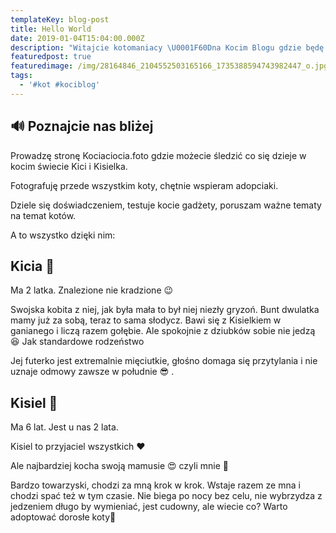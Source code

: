 ```yaml
---
templateKey: blog-post
title: Hello World
date: 2019-01-04T15:04:00.000Z
description: "Witajcie kotomaniacy \U0001F60Dna Kocim Blogu gdzie będę pisać o kotkach i dla kotków, nie zabraknie tu wpisów dla ich sługusów. \U0001F606 "
featuredpost: true
featuredimage: /img/28164846_2104552503165166_1735388594743982447_o.jpg
tags:
  - '#kot #kociblog'
---
```

## 🔊 Poznajcie nas bliżej

Prowadzę stronę Kociaciocia.foto gdzie możecie śledzić co się dzieje w kocim świecie Kici i Kisielka.

Fotografuję przede wszystkim koty, chętnie wspieram adopciaki. 

Dziele się doświadczeniem, testuje kocie gadżety, poruszam ważne tematy na temat kotów.

A to wszystko dzięki nim:

## Kicia  🐾

 Ma 2 latka. Znalezione nie kradzione 😉

Swojska kobita z niej,  jak była mała to był niej niezły gryzoń. Bunt dwulatka mamy już za sobą, teraz to sama słodycz. Bawi się z Kisielkiem w ganianego i liczą razem gołębie. Ale spokojnie z dziubków sobie nie jedzą 😆 Jak standardowe rodzeństwo 

Jej futerko jest extremalnie mięciutkie, głośno domaga się przytylania i nie uznaje odmowy zawsze w południe 😎 .



## Kisiel  🐾

Ma 6 lat. Jest u nas 2 lata.

Kisiel to przyjaciel wszystkich ❤️

Ale najbardziej kocha swoją mamusie 😍 czyli mnie 💪

Bardzo towarzyski, chodzi za mną krok w krok. Wstaje razem ze mna i chodzi spać też w tym czasie. Nie biega po nocy bez celu, nie wybrzydza z jedzeniem długo by wymieniać, jest cudowny, ale wiecie co? Warto adoptować dorosłe koty🐾

